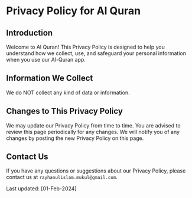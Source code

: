 # Privacy Policy for Al Quran

## Introduction

Welcome to Al Quran! This Privacy Policy is designed to help you understand how we collect, use, and safeguard your personal information when you use our Al-Quran app.

## Information We Collect

We do NOT collect any kind of data or information.

## Changes to This Privacy Policy

We may update our Privacy Policy from time to time. You are advised to review this page periodically for any changes. We will notify you of any changes by posting the new Privacy Policy on this page.

## Contact Us

If you have any questions or suggestions about our Privacy Policy, please contact us at `rayhanulislam.mukul@gmail.com`.

Last updated: [01-Feb-2024]

